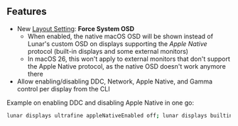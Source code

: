 ## Features

- New [Layout Setting](https://app.lunar.fyi/layout): **Force System OSD**
  - When enabled, the native macOS OSD will be shown instead of Lunar's custom OSD on displays supporting the *Apple Native* protocol (built-in displays and some external monitors)
  - In macOS 26, this won't apply to external monitors that don't support the Apple Native protocol, as the native OSD doesn't work anymore there
- Allow enabling/disabling DDC, Network, Apple Native, and Gamma control per display from the CLI

Example on enabling DDC and disabling Apple Native in one go:

```bash
lunar displays ultrafine appleNativeEnabled off; lunar displays builtin ddcEnabled on
```
